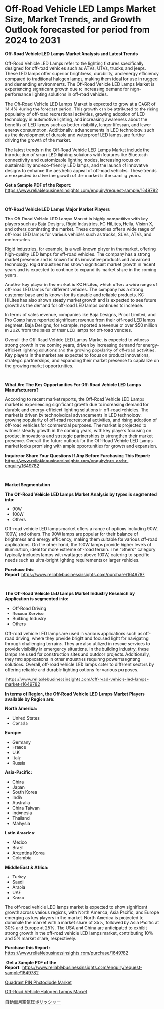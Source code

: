 <p><h1>Off-Road Vehicle LED Lamps Market Size, Market Trends, and Growth Outlook forecasted for period from 2024 to 2031</h1></p><p><strong>Off-Road Vehicle LED Lamps Market Analysis and Latest Trends</strong></p>
<p><p>Off-Road Vehicle LED Lamps refer to the lighting fixtures specifically designed for off-road vehicles such as ATVs, UTVs, trucks, and jeeps. These LED lamps offer superior brightness, durability, and energy efficiency compared to traditional halogen lamps, making them ideal for use in rugged and demanding environments. The Off-Road Vehicle LED Lamps Market is experiencing significant growth due to increasing demand for high-performance lighting solutions in off-road vehicles.</p><p>The Off-Road Vehicle LED Lamps Market is expected to grow at a CAGR of 14.4% during the forecast period. This growth can be attributed to the rising popularity of off-road recreational activities, growing adoption of LED technology in automotive lighting, and increasing awareness about the benefits of LED lamps such as better visibility, longer lifespan, and lower energy consumption. Additionally, advancements in LED technology, such as the development of durable and waterproof LED lamps, are further driving the growth of the market.</p><p>The latest trends in the Off-Road Vehicle LED Lamps Market include the introduction of smart LED lighting solutions with features like Bluetooth connectivity and customizable lighting modes, increasing focus on sustainability and eco-friendly LED lamps, and the launch of innovative designs to enhance the aesthetic appeal of off-road vehicles. These trends are expected to drive the growth of the market in the coming years.</p></p>
<p><strong>Get a Sample PDF of the Report:&nbsp;</strong> <a href="https://www.reliablebusinessinsights.com/enquiry/request-sample/1649782">https://www.reliablebusinessinsights.com/enquiry/request-sample/1649782</a></p>
<p>&nbsp;</p>
<p><strong>Off-Road Vehicle LED Lamps Major Market Players</strong></p>
<p><p>The Off-Road Vehicle LED Lamps Market is highly competitive with key players such as Baja Designs, Rigid Industries, KC HiLites, Hella, Vision X, and others dominating the market. These companies offer a wide range of off-road LED lamps for various vehicles such as trucks, SUVs, ATVs, and motorcycles.</p><p>Rigid Industries, for example, is a well-known player in the market, offering high-quality LED lamps for off-road vehicles. The company has a strong market presence and is known for its innovative products and advanced technology. Rigid Industries has shown significant market growth in recent years and is expected to continue to expand its market share in the coming years.</p><p>Another key player in the market is KC HiLites, which offers a wide range of off-road LED lamps for different vehicles. The company has a strong customer base and is known for its durable and reliable products. KC HiLites has also shown steady market growth and is expected to see future growth as the demand for off-road LED lamps continues to increase.</p><p>In terms of sales revenue, companies like Baja Designs, Pricol Limited, and Pro Comp have reported significant revenue from their off-road LED lamps segment. Baja Designs, for example, reported a revenue of over $50 million in 2020 from the sales of their LED lamps for off-road vehicles.</p><p>Overall, the Off-Road Vehicle LED Lamps Market is expected to witness strong growth in the coming years, driven by increasing demand for energy-efficient lighting solutions and the growing popularity of off-road activities. Key players in the market are expected to focus on product innovations, strategic partnerships, and expanding their market presence to capitalize on the growing market opportunities.</p></p>
<p>&nbsp;</p>
<p><strong>What Are The Key Opportunities For Off-Road Vehicle LED Lamps Manufacturers?</strong></p>
<p><p>According to recent market reports, the Off-Road Vehicle LED Lamps market is experiencing significant growth due to increasing demand for durable and energy-efficient lighting solutions in off-road vehicles. The market is driven by technological advancements in LED technology, growing popularity of off-road recreational activities, and rising adoption of off-road vehicles for commercial purposes. The market is projected to witness steady growth in the coming years, with key players focusing on product innovations and strategic partnerships to strengthen their market presence. Overall, the future outlook for the Off-Road Vehicle LED Lamps market looks promising with ample opportunities for growth and expansion.</p></p>
<p><strong>Inquire or Share Your Questions If Any Before Purchasing This Report:</strong> <a href="https://www.reliablebusinessinsights.com/enquiry/pre-order-enquiry/1649782">https://www.reliablebusinessinsights.com/enquiry/pre-order-enquiry/1649782</a></p>
<p>&nbsp;</p>
<p><strong>Market Segmentation</strong></p>
<p><strong>The Off-Road Vehicle LED Lamps Market Analysis by types is segmented into:</strong></p>
<p><ul><li>90W</li><li>100W</li><li>Others</li></ul></p>
<p><p>Off-road vehicle LED lamps market offers a range of options including 90W, 100W, and others. The 90W lamps are popular for their balance of brightness and energy efficiency, making them suitable for various off-road applications. On the other hand, the 100W lamps provide higher levels of illumination, ideal for more extreme off-road terrain. The "others" category typically includes lamps with wattages above 100W, catering to specific needs such as ultra-bright lighting requirements or larger vehicles.</p></p>
<p><strong>Purchase this Report:&nbsp;</strong><a href="https://www.reliablebusinessinsights.com/purchase/1649782">https://www.reliablebusinessinsights.com/purchase/1649782</a></p>
<p>&nbsp;</p>
<p><strong>The Off-Road Vehicle LED Lamps Market Industry Research by Application is segmented into:</strong></p>
<p><ul><li>Off-Road Driving</li><li>Rescue Service</li><li>Building Industry</li><li>Others</li></ul></p>
<p><p>Off-road vehicle LED lamps are used in various applications such as off-road driving, where they provide bright and focused light for navigating through challenging terrains. They are also utilized in rescue services to provide visibility in emergency situations. In the building industry, these lamps are used for construction sites and outdoor projects. Additionally, they find applications in other industries requiring powerful lighting solutions. Overall, off-road vehicle LED lamps cater to different sectors by offering reliable and durable lighting options for various purposes.</p></p>
<p><a href="https://www.reliablebusinessinsights.com/off-road-vehicle-led-lamps-market-r1649782">&nbsp;https://www.reliablebusinessinsights.com/off-road-vehicle-led-lamps-market-r1649782</a></p>
<p><strong>In terms of Region, the Off-Road Vehicle LED Lamps Market Players available by Region are:</strong></p>
<p>
    <p> <strong> North America: </strong>
        <ul>
            <li>United States</li>
            <li>Canada</li>
        </ul>
        </p> 
    <p> <strong> Europe: </strong>
        <ul>
            <li>Germany</li>
            <li>France</li>
            <li>U.K.</li>
            <li>Italy</li>
            <li>Russia</li>
        </ul>
        </p> 
    <p> <strong> Asia-Pacific: </strong>
        <ul>
            <li>China</li>
            <li>Japan</li>
            <li>South Korea</li>
            <li>India</li>
            <li>Australia</li>
            <li>China Taiwan</li>
            <li>Indonesia</li>
            <li>Thailand</li>
            <li>Malaysia</li>
        </ul>
        </p> 
    <p> <strong> Latin America: </strong>
        <ul>
            <li>Mexico</li>
            <li>Brazil</li>
            <li>Argentina Korea</li>
            <li>Colombia</li>
        </ul>
        </p> 
    <p> <strong> Middle East & Africa: </strong>
        <ul>
            <li>Turkey</li>
            <li>Saudi</li>
            <li>Arabia</li>
            <li>UAE</li>
            <li>Korea</li>
        </ul>
    </p>
    </p>
<p><p>The off-road vehicle LED lamps market is expected to show significant growth across various regions, with North America, Asia Pacific, and Europe emerging as key players in the market. North America is projected to dominate the market with a market share of 35%, followed by Asia Pacific at 30% and Europe at 25%. The USA and China are anticipated to exhibit strong growth in the off-road vehicle LED lamps market, contributing 10% and 5% market share, respectively.</p></p>
<p><strong>Purchase this Report: </strong><a href="https://www.reliablebusinessinsights.com/purchase/1649782">https://www.reliablebusinessinsights.com/purchase/1649782</a></p>
<p>&nbsp;<strong>Get a Sample PDF of the Report:&nbsp;&nbsp;</strong><a href="https://www.reliablebusinessinsights.com/enquiry/request-sample/1649782">https://www.reliablebusinessinsights.com/enquiry/request-sample/1649782</a></p>
<p><strong></strong></p>
<p><p><a href="https://issuu.com/reportprime-2/docs/quadrant-pin-photodiode-market-size-2030.pptx">Quadrant PIN Photodiode Market</a></p><p><a href="https://github.com/AnnChovey2023/Market-Research-Report-List-1/blob/main/off-road-vehicle-halogen-lamps-market.md">Off-Road Vehicle Halogen Lamps Market</a></p><p><a href="https://medium.com/@harmonybogan1944/%E8%87%AA%E5%8B%95%E8%BB%8A%E7%94%A8%E3%83%8B%E3%83%A5%E3%83%BC%E3%83%9E%E3%83%81%E3%83%83%E3%82%AF%E3%83%9D%E3%83%AA%E3%83%83%E3%82%B7%E3%83%A3%E3%83%BC%E5%B8%82%E5%A0%B4%E5%B1%95%E6%9C%9B-%E7%94%A3%E6%A5%AD%E6%A6%82%E8%A6%81%E3%81%A8%E4%BA%88%E6%B8%AC-2024%E5%B9%B4%E3%81%8B%E3%82%892031%E5%B9%B4-f63cb5d8c2cf">自動車用空気圧ポリッシャー</a></p></p>